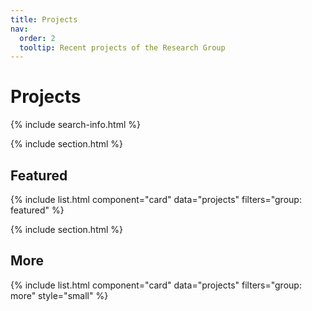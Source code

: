 ```yaml
---
title: Projects
nav:
  order: 2
  tooltip: Recent projects of the Research Group
---
```


# <i class="fas fa-tools"></i>Projects

{% include search-info.html %}

{% include section.html %}

## Featured

{% include list.html component="card" data="projects" filters="group: featured" %}

{% include section.html %}


## More

{% include list.html component="card" data="projects" filters="group: more" style="small" %}

